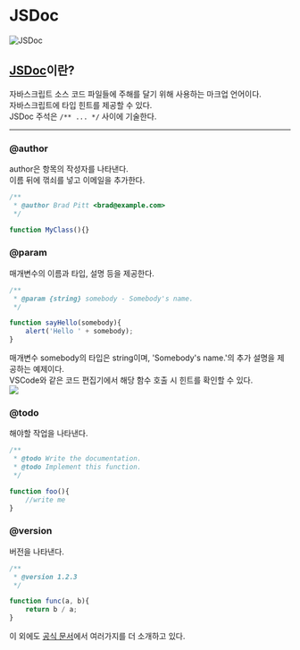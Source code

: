 # **JSDoc**

![JSDoc](https://cdn.jsdelivr.net/gh/fe-jw/J-Web/posts/220912/thumb.jpg)

## **[JSDoc](https://jsdoc.app/)이란?**
자바스크립트 소스 코드 파일들에 주해를 달기 위해 사용하는 마크업 언어이다.  
자바스크립트에 타입 힌트를 제공할 수 있다.  
JSDoc 주석은 `/** ... */` 사이에 기술한다. 

---

### @author
author은 항목의 작성자를 나타낸다.  
이름 뒤에 꺾쇠를 넣고 이메일을 추가한다.
```js
/**
 * @author Brad Pitt <brad@example.com>
 */

function MyClass(){}
```

### @param
매개변수의 이름과 타입, 설명 등을 제공한다.  
```js
/**
 * @param {string} somebody - Somebody's name.
 */

function sayHello(somebody){
    alert('Hello ' + somebody);
}
```
매개변수 somebody의 타입은 string이며, 'Somebody's name.'의 추가 설명을 제공하는 예제이다.  
VSCode와 같은 코드 편집기에서 해당 함수 호출 시 힌트를 확인할 수 있다.  
![](https://cdn.jsdelivr.net/gh/fe-jw/J-Web/posts/220912/img_1.jpg)

### @todo
해야할 작업을 나타낸다.
```js
/**
 * @todo Write the documentation.
 * @todo Implement this function.
 */

function foo(){
    //write me
}
```

### @version
버전을 나타낸다.
```js
/**
 * @version 1.2.3
 */

function func(a, b){
    return b / a;
}
```

이 외에도 [공식 문서](https://jsdoc.app/)에서 여러가지를 더 소개하고 있다.
